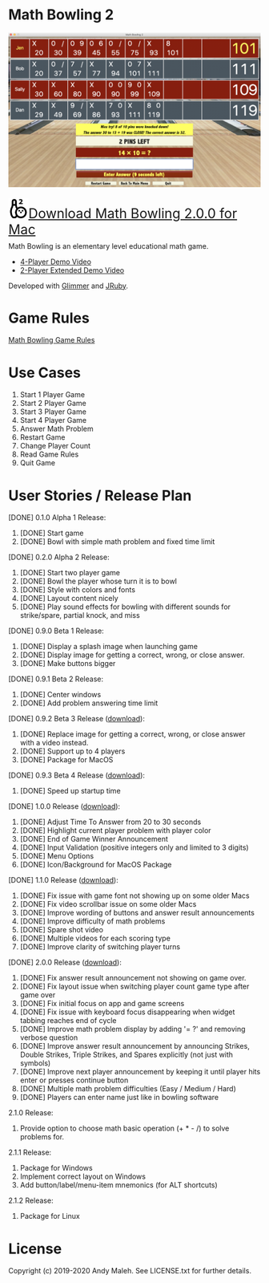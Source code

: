 # Math Bowling 2

![Math Bowling Screenshot](Math-Bowling-Screenshot.png)

<span style="font-size: 1.9em; position: relative; top: 5px">[<img alt="Math Bowling Logo" src="images/math-bowling-logo.png" width="40" />Download Math Bowling 2.0.0 for Mac](https://www.dropbox.com/s/af8upm1rh005jzk/Math%20Bowling%202-2.0.0.dmg?dl=1)</span>

Math Bowling is an elementary level educational math game.

- [4-Player Demo Video](https://github.com/AndyObtiva/MathBowling/raw/2.0.0/MathBowling-2.0.0-Demo-4Players.mp4) 
- [2-Player Extended Demo Video](https://github.com/AndyObtiva/MathBowling/raw/2.0.0/MathBowling-2.0.0-Demo-2Players.mp4)

Developed with [Glimmer](https://github.com/AndyObtiva/Glimmer) and [JRuby](https://www.jruby.org/).

# Game Rules

[Math Bowling Game Rules](http://AndyObtiva.github.io/MathBowling/game_rules.html)

# Use Cases

1. Start 1 Player Game
1. Start 2 Player Game
1. Start 3 Player Game
1. Start 4 Player Game
1. Answer Math Problem
1. Restart Game
1. Change Player Count
1. Read Game Rules
1. Quit Game

# User Stories / Release Plan

[DONE] 0.1.0 Alpha 1 Release:

1. [DONE] Start game
1. [DONE] Bowl with simple math problem and fixed time limit

[DONE] 0.2.0 Alpha 2 Release:

1. [DONE] Start two player game
1. [DONE] Bowl the player whose turn it is to bowl
1. [DONE] Style with colors and fonts
1. [DONE] Layout content nicely
1. [DONE] Play sound effects for bowling with different sounds for strike/spare, partial knock, and miss

[DONE] 0.9.0 Beta 1 Release:

1. [DONE] Display a splash image when launching game
1. [DONE] Display image for getting a correct, wrong, or close answer.
1. [DONE] Make buttons bigger

[DONE] 0.9.1 Beta 2 Release:

1. [DONE] Center windows
1. [DONE] Add problem answering time limit

[DONE] 0.9.2 Beta 3 Release ([download](https://1drv.ms/u/s!As1vHoYfypJ0gZcDaUq46wxUD1eSoA?e=2ccsHF)):

1. [DONE] Replace image for getting a correct, wrong, or close answer with a video instead.
1. [DONE] Support up to 4 players
1. [DONE] Package for MacOS

[DONE] 0.9.3 Beta 4 Release ([download](https://1drv.ms/u/s!As1vHoYfypJ0gZcGiiaAgr2ywcNisw?e=z1dBIm)):

1. [DONE] Speed up startup time

[DONE] 1.0.0 Release ([download](https://1drv.ms/u/s!As1vHoYfypJ0gZdcxapMZPTQIWKRYA?e=J4sWjN)):

1. [DONE] Adjust Time To Answer from 20 to 30 seconds
1. [DONE] Highlight current player problem with player color
1. [DONE] End of Game Winner Announcement
1. [DONE] Input Validation (positive integers only and limited to 3 digits)
1. [DONE] Menu Options
1. [DONE] Icon/Background for MacOS Package

[DONE] 1.1.0 Release ([download](https://www.dropbox.com/s/d8n1jrhb915r3f1/Math%20Bowling-1.1.0.dmg?dl=1)):
1. [DONE] Fix issue with game font not showing up on some older Macs
1. [DONE] Fix video scrollbar issue on some older Macs
1. [DONE] Improve wording of buttons and answer result announcements
1. [DONE] Improve difficulty of math problems
1. [DONE] Spare shot video
1. [DONE] Multiple videos for each scoring type
1. [DONE] Improve clarity of switching player turns

[DONE] 2.0.0 Release ([download](https://www.dropbox.com/s/af8upm1rh005jzk/Math%20Bowling%202-2.0.0.dmg?dl=1)):

1. [DONE] Fix answer result announcement not showing on game over.
1. [DONE] Fix layout issue when switching player count game type after game over
1. [DONE] Fix initial focus on app and game screens
1. [DONE] Fix issue with keyboard focus disappearing when widget tabbing reaches end of cycle
1. [DONE] Improve math problem display by adding '= ?' and removing verbose question
1. [DONE] Improve answer result announcement by announcing Strikes, Double Strikes, Triple Strikes, and Spares explicitly (not just with symbols)
1. [DONE] Improve next player announcement by keeping it until player hits enter or presses continue button
1. [DONE] Multiple math problem difficulties (Easy / Medium / Hard)
1. [DONE] Players can enter name just like in bowling software

2.1.0 Release:

1. Provide option to choose math basic operation (+ * - /) to solve problems for.

2.1.1 Release:

1. Package for Windows
1. Implement correct layout on Windows
1. Add button/label/menu-item mnemonics (for ALT shortcuts)

2.1.2 Release:

1. Package for Linux

# License

Copyright (c) 2019-2020 Andy Maleh. See LICENSE.txt for further details.
